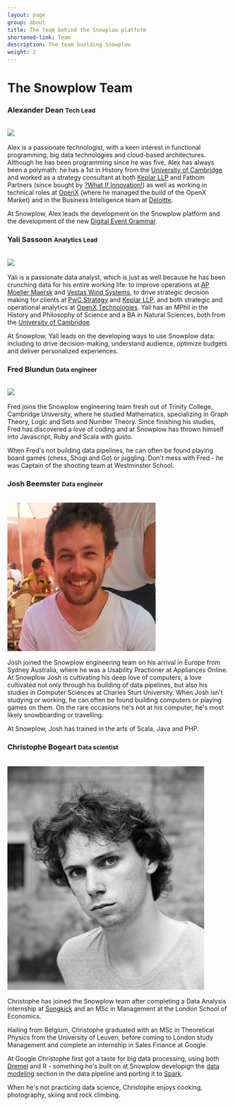 ```yaml
---
layout: page
group: about
title: The team behind the Snowplow platform
shortened-link: Team
description: The team building Snowplow
weight: 2
---
```


# The Snowplow Team

<div class="row">
	<div class="col-xs-6">
		<h3>Alexander Dean <small>Tech Lead</small></h3><br>
		<img src="/assets/img/team/alex.png" class="img-rounded" />
		<br>
		<p>Alex is a passionate technologist, with a keen interest in functional programming, big data technologies and cloud-based architectures. Although he has been programming since he was five, Alex has always been a polymath: he has a 1st in History from the <a href="http://www.cam.ac.uk/">University of Cambridge</a> and worked as a strategy consultant at both <a href="http://www.keplarllp.com/">Keplar LLP</a> and Fathom Partners (since bought by <a href="http://www.whatifinnovation.com/">?What If Innovation!</a>) as well as working in technical roles at <a href="http://www.openx.com/">OpenX</a> (where he managed the build of the OpenX Market) and in the Business Intelligence team at <a href="http://www.deloitte.com/view/en_GB/uk/index.htm">Deloitte</a>.</p>
		<p>At Snowplow, Alex leads the development on the Snowplow platform and the development of the new <a href="/blog/2013/08/12/towards-universal-event-analytics-building-an-event-grammar/">Digital Event Grammar</a>.</p>
	</div>
	<div class="col-xs-6">
		<h3>Yali Sassoon <small>Analytics Lead</small></h3><br>
		<img src="/assets/img/team/yali.png" class="img-rounded" />
		<br>
		<p>Yali is a passionate data analyst, which is just as well because he has been crunching data for his entire working life: to improve operations at <a href="http://www.maersk.com/pages/default.aspx">AP Moeller Maersk</a> and <a href="http://www.vestas.com/">Vestas Wind Systems</a>, to drive strategic decision making for clients at <a href="http://www.pwc.co.uk/strategy/index.jhtml">PwC Strategy</a> and <a href="http://www.keplarllp.com/">Keplar LLP</a>, and both strategic and operational analytics at <a href="http://www.openx.com/">OpenX Technologies</a>. Yali has an MPhil in the History and Philosophy of Science and a BA in Natural Sciences, both from the <a href="http://www.cam.ac.uk/">University of Cambridge</a>.</p>
		<p>At Snowplow, Yali leads on the developing ways to use Snowplow data: including to drive decision-making, understand audience, optimize budgets and deliver personalized experiences.</p>
	</div>
</div>

<div class="row">
	<div class="col-xs-6">
		<h3>Fred Blundun <small>Data engineer</small></h3><br>
		<img src="/assets/img/team/fred.png" class="img-rounded" />
		<p>Fred joins the Snowplow engineering team fresh out of Trinity College, Cambridge University, where he studied Mathematics, specializing in Graph Theory, Logic and Sets and Number Theory. Since finishing his studies, Fred has discovered a love of coding and at Snowplow has thrown himself into Javascript, Ruby and Scala with gusto.</p>
		<p>When Fred's not building data pipelines, he can often be found playing board games (chess, Shogi and Go) or juggling. Don't mess with Fred - he was Captain of the shooting team at Westminster School.</p>
	</div>
	<div class="col-xs-6">
		<h3>Josh Beemster <small>Data engineer</small></h3><br>
		<img src="/assets/img/blog/2015/02/josh-beemster.png" class="img-rounded" />
		<p>Josh joined the Snowplow engineering team on his arrival in Europe from Sydney Australia, where he was a Usability Practioner at Appliances Online. At Snowplow Josh is cultivating his deep love of computers, a love cultivated not only through his building of data pipelines, but also his studies in Computer Sciences at Charles Sturt University. When Josh isn't studying or working, he can often be found building computers or playing games on them. On the rare occasions he's not at his computer, he's most likely snowboarding or travelling. </p>
		<p>At Snowplow, Josh has trained in the arts of Scala, Java and PHP.</p>
	</div>
</div>

<div class="row">
	<div class="col-xs-6">
		<h3>Christophe Bogeart <small>Data scientist</small></h3><br>
		<img src="/assets/img/team/christophe.jpg" class="img-rounded" />
		<p>Christophe has joined the Snowplow team after completing a Data Analysis internship at <a href="http://www.songkick.com/">Songkick</a> and an MSc in Management at the London School of Economics.</p>
		<p>Hailing from Belgium, Christophe graduated with an MSc in Theoretical Physics from the University of Leuven, before coming to London study Management and complete an internship in Sales Finance at Google.</p>
		<p>At Google Christophe first got a taste for big data processing, using both <a href="http://research.google.com/pubs/pub36632.html">Dremel</a> and R - something he's built on at Snowplow developign the <a href="/analytics/event-dictionaries-and-data-models/data-modeling.html">data modeling</a> section in the data pipeline and porting it to <a href="https://spark.apache.org/">Spark</a>.</p>
		<p>When he's not practicing data science, Christophe enjoys cooking, photography, skiing and rock climbing.</p>
	</div>
	<div class="col-xs-6">
	</div>
</div>

